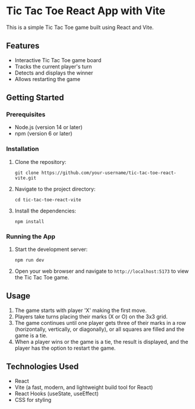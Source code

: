 # Tic Tac Toe React App with Vite

This is a simple Tic Tac Toe game built using React and Vite.

## Features

- Interactive Tic Tac Toe game board
- Tracks the current player's turn
- Detects and displays the winner
- Allows restarting the game

## Getting Started

### Prerequisites

- Node.js (version 14 or later)
- npm (version 6 or later)

### Installation

1. Clone the repository:

   ```
   git clone https://github.com/your-username/tic-tac-toe-react-vite.git
   ```

2. Navigate to the project directory:

   ```
   cd tic-tac-toe-react-vite
   ```

3. Install the dependencies:

   ```
   npm install
   ```

### Running the App

1. Start the development server:

   ```
   npm run dev
   ```

2. Open your web browser and navigate to `http://localhost:5173` to view the Tic Tac Toe game.

## Usage

1. The game starts with player 'X' making the first move.
2. Players take turns placing their marks (X or O) on the 3x3 grid.
3. The game continues until one player gets three of their marks in a row (horizontally, vertically, or diagonally), or all squares are filled and the game is a tie.
4. When a player wins or the game is a tie, the result is displayed, and the player has the option to restart the game.

## Technologies Used

- React
- Vite (a fast, modern, and lightweight build tool for React)
- React Hooks (useState, useEffect)
- CSS for styling

